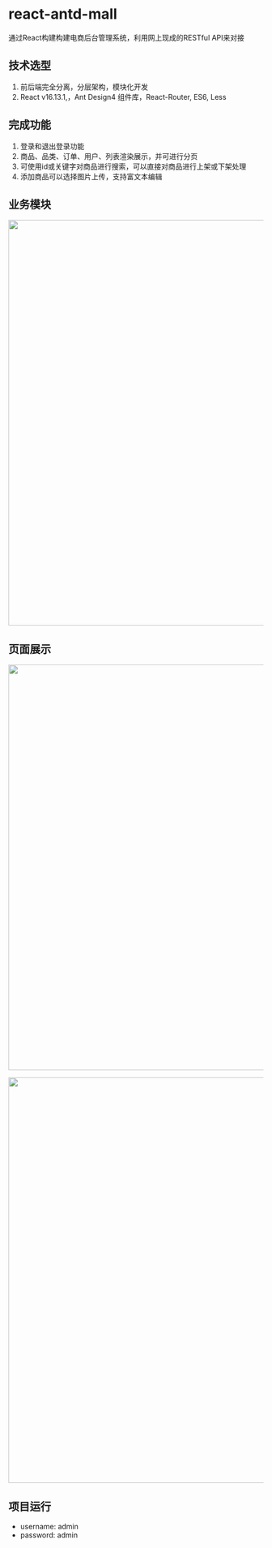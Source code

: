 # react-antd-mall

通过React构建构建电商后台管理系统，利用网上现成的RESTful API来对接

## 技术选型

1. 前后端完全分离，分层架构，模块化开发
2. React v16.13.1,，Ant Design4 组件库，React-Router, ES6, Less

## 完成功能

1. 登录和退出登录功能
2. 商品、品类、订单、用户、列表渲染展示，并可进行分页
3. 可使用id或关键字对商品进行搜索，可以直接对商品进行上架或下架处理
4. 添加商品可以选择图片上传，支持富文本编辑

## 业务模块

<p align="center">
	<img src="https://github.com/Jacky-Summer/react-antd-mall/blob/master/img/structure.jpg" alt=""  width="800"/>
</p>

## 页面展示

<p align="center">
	<img src="https://github.com/Jacky-Summer/react-antd-mall/blob/master/img/product.jpg" alt=""  width="800"/>
</p>
<p align="center">
	<img src="https://github.com/Jacky-Summer/react-antd-mall/blob/master/img/GIF.gif" alt=""  width="800"/>
</p>

## 项目运行
- username: admin
- password: admin